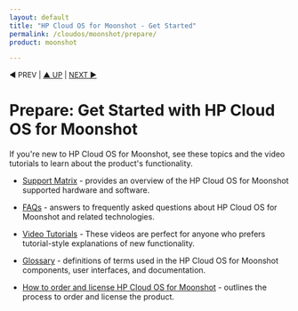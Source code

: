 ```yaml
---
layout: default
title: "HP Cloud OS for Moonshot - Get Started"
permalink: /cloudos/moonshot/prepare/
product: moonshot

---
```


<!--
<p style="font-size: small;"> &#9664; PREV | <a href="/cloudos/moonshot/">&#9650; UP</a> | <a href="/cloudos/moonshot/prepare/releasenotes/">NEXT &#9654;</a> </p>
--> 

<p style="font-size: small;"> &#9664; PREV | <a href="/cloudos/moonshot/">&#9650; UP</a> | <a href="/cloudos/moonshot/prepare/supportmatrix/">NEXT &#9654;</a> </p>


# Prepare: Get Started with HP Cloud OS for Moonshot

If you're new to HP Cloud OS for Moonshot, see these topics and the video tutorials to learn about the product's functionality.

<!--
* [Release Notes](/cloudos/moonshot/prepare/releasenotes/) - describes new features and recommendations.  Read this document first. 
--> 

* [Support Matrix](/cloudos/moonshot/prepare/supportmatrix/) - provides an overview of the HP Cloud OS for Moonshot supported hardware and software.

* [FAQs](/cloudos/moonshot/prepare/faqs/) - answers to frequently asked questions about HP Cloud OS for Moonshot and related technologies.

* [Video Tutorials](/cloudos/moonshot/prepare/videos/) - These videos are perfect for anyone who prefers tutorial-style explanations of new functionality.

<!--
* [Technical Overview](/cloudos/moonshot/prepare/overview/) - helpful information to read before you install &amp; configure HP Cloud OS for Moonshot, and create your cloud.
-->

* [Glossary](/cloudos/moonshot/prepare/glossary/) - definitions of terms used in the HP Cloud OS for Moonshot components, user interfaces, and documentation.

* [How to order and license HP Cloud OS for Moonshot](/cloudos/moonshot/prepare/order-license/) - outlines the process to order and license the product.

